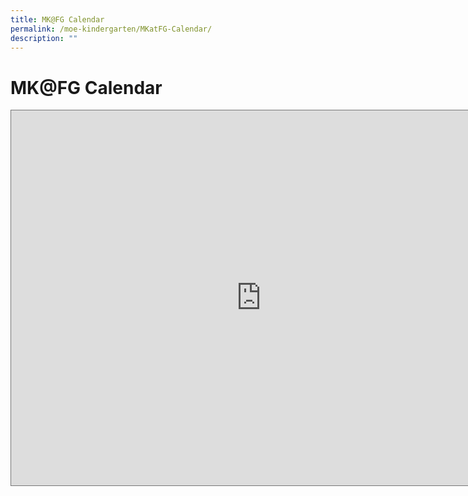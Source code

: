 ```yaml
---
title: MK@FG Calendar
permalink: /moe-kindergarten/MKatFG-Calendar/
description: ""
---
```

# MK@FG Calendar

<iframe scrolling="no" frameborder="0" height="600" width="800" style="border:solid 1px #777" src="https://calendar.google.com/calendar/embed?height=600&amp;wkst=2&amp;bgcolor=%23C0CA33&amp;ctz=Asia%2FSingapore&amp;showTitle=0&amp;src=bW9lLmVkdS5zZ18yZ3UzMzh0Nmw3MjFhYXIyM2kzbTF1MGVwMEBncm91cC5jYWxlbmRhci5nb29nbGUuY29t&amp;src=bW9lLmVkdS5zZ19jM2tyczFoNHY1Y2ZidHZuczdzMGpsMGZxMEBncm91cC5jYWxlbmRhci5nb29nbGUuY29t&amp;color=%23E4C441&amp;color=%2333B679"></iframe>
